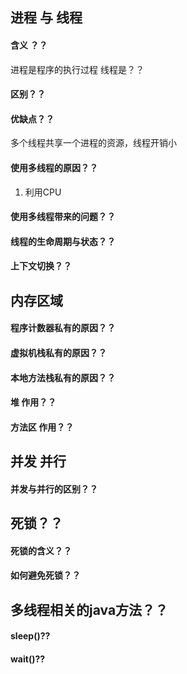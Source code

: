 ## 进程 与 线程 

#### 含义 ？？ 
进程是程序的执行过程
线程是？？
#### 区别？？ 


#### 优缺点？？
多个线程共享一个进程的资源，线程开销小

#### 使用多线程的原因？？
1. 利用CPU

#### 使用多线程带来的问题？？

#### 线程的生命周期与状态？？

#### 上下文切换？？



## 内存区域

#### 程序计数器私有的原因？？

#### 虚拟机栈私有的原因？？

#### 本地方法栈私有的原因？？

#### 堆 作用？？

#### 方法区 作用？？



## 并发  并行

#### 并发与并行的区别？？



## 死锁？？

#### 死锁的含义？？

#### 如何避免死锁？？



## 多线程相关的java方法？？

#### sleep()??

#### wait()??






